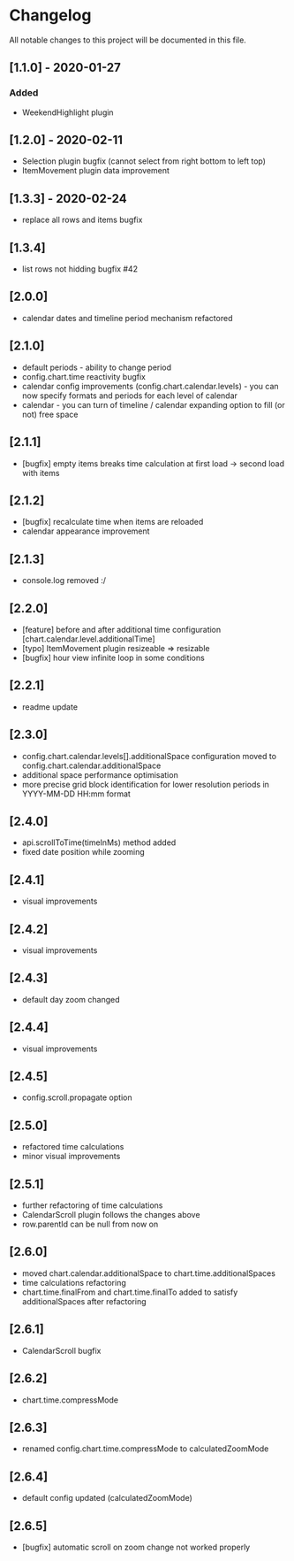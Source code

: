 # Changelog

All notable changes to this project will be documented in this file.

## [1.1.0] - 2020-01-27

### Added

- WeekendHighlight plugin

## [1.2.0] - 2020-02-11

- Selection plugin bugfix (cannot select from right bottom to left top)
- ItemMovement plugin data improvement

## [1.3.3] - 2020-02-24

- replace all rows and items bugfix

## [1.3.4]

- list rows not hidding bugfix #42

## [2.0.0]

- calendar dates and timeline period mechanism refactored

## [2.1.0]

- default periods - ability to change period
- config.chart.time reactivity bugfix
- calendar config improvements (config.chart.calendar.levels) - you can now specify formats and periods for each level of calendar
- calendar - you can turn of timeline / calendar expanding option to fill (or not) free space

## [2.1.1]

- [bugfix] empty items breaks time calculation at first load -> second load with items

## [2.1.2]

- [bugfix] recalculate time when items are reloaded
- calendar appearance improvement

## [2.1.3]

- console.log removed :/

## [2.2.0]

- [feature] before and after additional time configuration [chart.calendar.level.additionalTime]
- [typo] ItemMovement plugin resizeable => resizable
- [bugfix] hour view infinite loop in some conditions

## [2.2.1]

- readme update

## [2.3.0]

- config.chart.calendar.levels[].additionalSpace configuration moved to config.chart.calendar.additionalSpace
- additional space performance optimisation
- more precise grid block identification for lower resolution periods in YYYY-MM-DD HH:mm format

## [2.4.0]

- api.scrollToTime(timeInMs) method added
- fixed date position while zooming

## [2.4.1]

- visual improvements

## [2.4.2]

- visual improvements

## [2.4.3]

- default day zoom changed

## [2.4.4]

- visual improvements

## [2.4.5]

- config.scroll.propagate option

## [2.5.0]

- refactored time calculations
- minor visual improvements

## [2.5.1]

- further refactoring of time calculations
- CalendarScroll plugin follows the changes above
- row.parentId can be null from now on

## [2.6.0]

- moved chart.calendar.additionalSpace to chart.time.additionalSpaces
- time calculations refactoring
- chart.time.finalFrom and chart.time.finalTo added to satisfy additionalSpaces after refactoring

## [2.6.1]

- CalendarScroll bugfix

## [2.6.2]

- chart.time.compressMode

## [2.6.3]

- renamed config.chart.time.compressMode to calculatedZoomMode

## [2.6.4]

- default config updated (calculatedZoomMode)

## [2.6.5]

- [bugfix] automatic scroll on zoom change not worked properly

